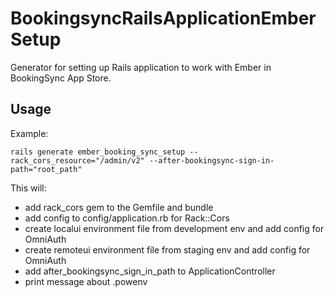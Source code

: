 # BookingsyncRailsApplicationEmberSetup

Generator for setting up Rails application to work with Ember in BookingSync App Store.

## Usage

Example:

`rails generate ember_booking_sync_setup --rack_cors_resource="/admin/v2" --after-bookingsync-sign-in-path="root_path"`

This will:

- add rack_cors gem to the Gemfile and bundle
- add config to config/application.rb for Rack::Cors
- create localui environment file from development env and add config for OmniAuth
- create remoteui environment file from staging env and add config for OmniAuth
- add after_bookingsync_sign_in_path to ApplicationController
- print message about .powenv

